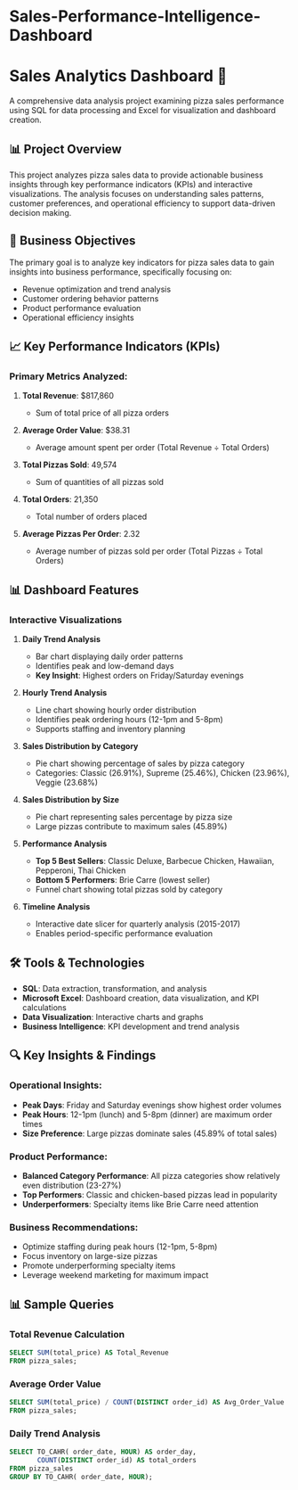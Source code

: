 # Sales-Performance-Intelligence-Dashboard

# Sales Analytics Dashboard 🍕

A comprehensive data analysis project examining pizza sales performance using SQL for data processing and Excel for visualization and dashboard creation.

## 📊 Project Overview

This project analyzes pizza sales data to provide actionable business insights through key performance indicators (KPIs) and interactive visualizations. The analysis focuses on understanding sales patterns, customer preferences, and operational efficiency to support data-driven decision making.

## 🎯 Business Objectives

The primary goal is to analyze key indicators for pizza sales data to gain insights into business performance, specifically focusing on:

- Revenue optimization and trend analysis
- Customer ordering behavior patterns
- Product performance evaluation
- Operational efficiency insights

## 📈 Key Performance Indicators (KPIs)

### Primary Metrics Analyzed:

1. **Total Revenue**: $817,860
   - Sum of total price of all pizza orders

2. **Average Order Value**: $38.31
   - Average amount spent per order (Total Revenue ÷ Total Orders)

3. **Total Pizzas Sold**: 49,574
   - Sum of quantities of all pizzas sold

4. **Total Orders**: 21,350
   - Total number of orders placed

5. **Average Pizzas Per Order**: 2.32
   - Average number of pizzas sold per order (Total Pizzas ÷ Total Orders)

## 📊 Dashboard Features

### Interactive Visualizations

1. **Daily Trend Analysis**
   - Bar chart displaying daily order patterns
   - Identifies peak and low-demand days
   - **Key Insight**: Highest orders on Friday/Saturday evenings

2. **Hourly Trend Analysis**
   - Line chart showing hourly order distribution
   - Identifies peak ordering hours (12-1pm and 5-8pm)
   - Supports staffing and inventory planning

3. **Sales Distribution by Category**
   - Pie chart showing percentage of sales by pizza category
   - Categories: Classic (26.91%), Supreme (25.46%), Chicken (23.96%), Veggie (23.68%)

4. **Sales Distribution by Size**
   - Pie chart representing sales percentage by pizza size
   - Large pizzas contribute to maximum sales (45.89%)

5. **Performance Analysis**
   - **Top 5 Best Sellers**: Classic Deluxe, Barbecue Chicken, Hawaiian, Pepperoni, Thai Chicken
   - **Bottom 5 Performers**: Brie Carre (lowest seller)
   - Funnel chart showing total pizzas sold by category

6. **Timeline Analysis**
   - Interactive date slicer for quarterly analysis (2015-2017)
   - Enables period-specific performance evaluation

## 🛠️ Tools & Technologies

- **SQL**: Data extraction, transformation, and analysis
- **Microsoft Excel**: Dashboard creation, data visualization, and KPI calculations
- **Data Visualization**: Interactive charts and graphs
- **Business Intelligence**: KPI development and trend analysis

## 🔍 Key Insights & Findings

### Operational Insights:
- **Peak Days**: Friday and Saturday evenings show highest order volumes
- **Peak Hours**: 12-1pm (lunch) and 5-8pm (dinner) are maximum order times
- **Size Preference**: Large pizzas dominate sales (45.89% of total sales)

### Product Performance:
- **Balanced Category Performance**: All pizza categories show relatively even distribution (23-27%)
- **Top Performers**: Classic and chicken-based pizzas lead in popularity
- **Underperformers**: Specialty items like Brie Carre need attention

### Business Recommendations:
- Optimize staffing during peak hours (12-1pm, 5-8pm)
- Focus inventory on large-size pizzas
- Promote underperforming specialty items
- Leverage weekend marketing for maximum impact

## 📊 Sample Queries

### Total Revenue Calculation
```sql
SELECT SUM(total_price) AS Total_Revenue
FROM pizza_sales;
```

### Average Order Value
```sql
SELECT SUM(total_price) / COUNT(DISTINCT order_id) AS Avg_Order_Value
FROM pizza_sales;
```

### Daily Trend Analysis
```sql
SELECT TO_CAHR( order_date, HOUR) AS order_day, 
       COUNT(DISTINCT order_id) AS total_orders
FROM pizza_sales
GROUP BY TO_CAHR( order_date, HOUR);
```
